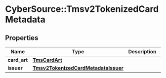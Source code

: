 # CyberSource::Tmsv2TokenizedCardMetadata

## Properties
Name | Type | Description | Notes
------------ | ------------- | ------------- | -------------
**card_art** | [**TmsCardArt**](TmsCardArt.md) |  | [optional] 
**issuer** | [**Tmsv2TokenizedCardMetadataIssuer**](Tmsv2TokenizedCardMetadataIssuer.md) |  | [optional] 



